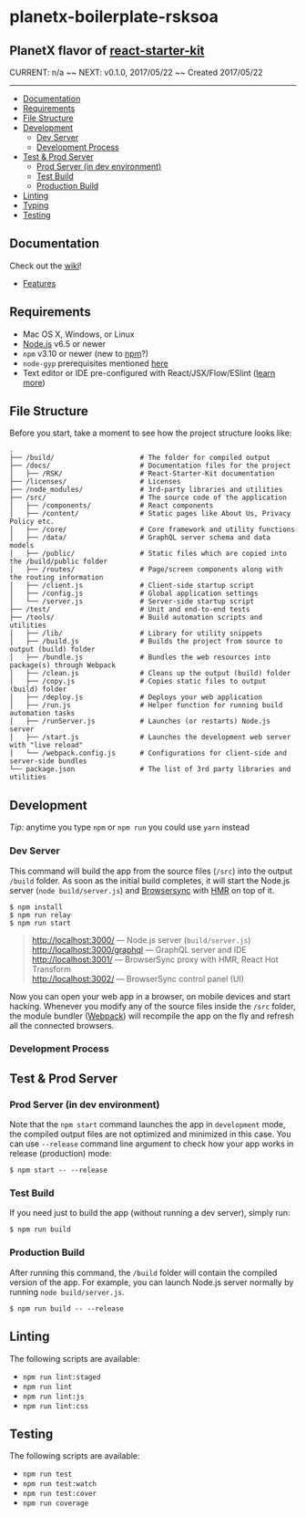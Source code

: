 planetx-boilerplate-rsksoa
======

PlanetX flavor of [react-starter-kit](https://github.com/kriasoft/react-starter-kit)
------

CURRENT: n/a ~~
NEXT: v0.1.0, 2017/05/22 ~~
Created 2017/05/22

---

<!-- TOC depthFrom:2 depthTo:3 orderedList:false updateOnSave:true withLinks:true -->

- [Documentation](#documentation)
- [Requirements](#requirements)
- [File Structure](#file-structure)
- [Development](#development)
  - [Dev Server](#dev-server)
  - [Development Process](#development-process)
- [Test & Prod Server](#test--prod-server)
  - [Prod Server (in dev environment)](#prod-server-in-dev-environment)
  - [Test Build](#test-build)
  - [Production Build](#production-build)
- [Linting](#linting)
- [Typing](#typing)
- [Testing](#testing)

<!-- /TOC -->

## Documentation

Check out the [wiki](https://github.com/Falieson/planetx-boilerplate-rsksoa/wiki)!<br />
- [Features](https://github.com/Falieson/planetx-boilerplate-rsksoa/wiki/Features)


## Requirements

  * Mac OS X, Windows, or Linux
  * [Node.js](https://nodejs.org/) v6.5 or newer
  * `npm` v3.10 or newer (new to [npm](https://docs.npmjs.com/)?)
  * `node-gyp` prerequisites mentioned [here](https://github.com/nodejs/node-gyp)
  * Text editor or IDE pre-configured with React/JSX/Flow/ESlint ([learn more](./how-to-configure-text-editors.md))


## File Structure

Before you start, take a moment to see how the project structure looks like:

```
.
├── /build/                     # The folder for compiled output
├── /docs/                      # Documentation files for the project
│   ├── /RSK/                   # React-Starter-Kit documentation
├── /licenses/                  # Licenses
├── /node_modules/              # 3rd-party libraries and utilities
├── /src/                       # The source code of the application
│   ├── /components/            # React components
│   ├── /content/               # Static pages like About Us, Privacy Policy etc.
│   ├── /core/                  # Core framework and utility functions
│   ├── /data/                  # GraphQL server schema and data models
│   ├── /public/                # Static files which are copied into the /build/public folder
│   ├── /routes/                # Page/screen components along with the routing information
│   ├── /client.js              # Client-side startup script
│   ├── /config.js              # Global application settings
│   └── /server.js              # Server-side startup script
├── /test/                      # Unit and end-to-end tests
├── /tools/                     # Build automation scripts and utilities
│   ├── /lib/                   # Library for utility snippets
│   ├── /build.js               # Builds the project from source to output (build) folder
│   ├── /bundle.js              # Bundles the web resources into package(s) through Webpack
│   ├── /clean.js               # Cleans up the output (build) folder
│   ├── /copy.js                # Copies static files to output (build) folder
│   ├── /deploy.js              # Deploys your web application
│   ├── /run.js                 # Helper function for running build automation tasks
│   ├── /runServer.js           # Launches (or restarts) Node.js server
│   ├── /start.js               # Launches the development web server with "live reload"
│   └── /webpack.config.js      # Configurations for client-side and server-side bundles
└── package.json                # The list of 3rd party libraries and utilities
```

## Development

*Tip:* anytime you type `npm` or `npm run` you could use `yarn` instead <br />

### Dev Server
This command will build the app from the source files (`/src`) into the output
`/build` folder. As soon as the initial build completes, it will start the
Node.js server (`node build/server.js`) and [Browsersync](https://browsersync.io/)
with [HMR](https://webpack.github.io/docs/hot-module-replacement) on top of it.

```
$ npm install
$ npm run relay
$ npm run start
```

> [http://localhost:3000/](http://localhost:3000/) — Node.js server (`build/server.js`)<br>
> [http://localhost:3000/graphql](http://localhost:3000/graphql) — GraphQL server and IDE<br>
> [http://localhost:3001/](http://localhost:3001/) — BrowserSync proxy with HMR, React Hot Transform<br>
> [http://localhost:3002/](http://localhost:3002/) — BrowserSync control panel (UI)

Now you can open your web app in a browser, on mobile devices and start hacking. Whenever you modify any of the source files inside the `/src` folder, the module bundler ([Webpack](http://webpack.github.io/)) will recompile the app on the fly and refresh all the connected browsers.

### Development Process


## Test & Prod Server
### Prod Server (in dev environment)

Note that the `npm start` command launches the app in `development` mode, the compiled output files are not optimized and minimized in this case.
You can use `--release` command line argument to check how your app works in release (production) mode:

```shell
$ npm start -- --release
```

### Test Build

If you need just to build the app (without running a dev server), simply run:

```shell
$ npm run build
```

### Production Build

After running this command, the `/build` folder will contain the compiled
version of the app. For example, you can launch Node.js server normally by
running `node build/server.js`.

```shell
$ npm run build -- --release
```


## Linting

The following scripts are available:
- `npm run lint:staged`
- `npm run lint`
- `npm run lint:js`
- `npm run lint:css`
<!--
- `npm run lint:fix`   (or `npm run l`)
- `npm run lint:watch` (or `npm run lw`)
-->

<!--
##  Typing
- `npm run lint:fix`   (or `npm run l`)
- `npm run lint:watch` (or `npm run lw`)
- `npm run flow`       (or `npm run f`)
- `npm run flow:watch` (or `npm run fw`)

-->
## Testing

The following scripts are available:
- `npm run test`
- `npm run test:watch`
- `npm run test:cover`
- `npm run coverage`
